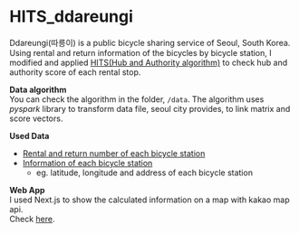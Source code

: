 # HITS_ddareungi
Ddareungi(따릉이) is a public bicycle sharing service of Seoul, South Korea.  
Using rental and return information of the bicycles by bicycle station, 
I modified and applied [HITS(Hub and Authority algorithm)](https://en.wikipedia.org/wiki/HITS_algorithm) to check hub and authority score of each rental stop.  

__Data algorithm__  
You can check the algorithm in the folder, `/data`. 
The algorithm uses *pyspark* library to transform data file, seoul city provides, to link matrix and score vectors.  
  
__Used Data__  
- [Rental and return number of each bicycle station](http://data.seoul.go.kr/dataList/OA-21229/F/1/datasetView.do)
- [Information of each bicycle station](http://data.seoul.go.kr/dataList/OA-21235/S/1/datasetView.do)
    - eg. latitude, longitude and address of each bicycle station

__Web App__  
I used Next.js to show the calculated information on a map with kakao map api.  
Check [here](https://rst0070.github.io/HITS_ddareungi/).